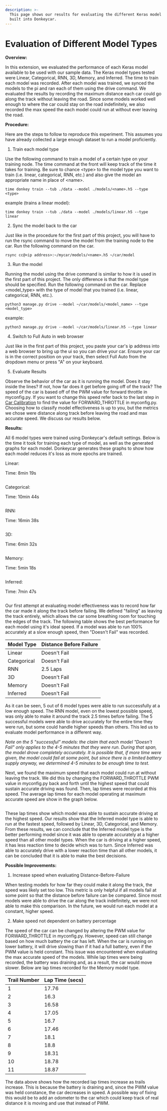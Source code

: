 ```yaml
---
description: >-
  This page shows our results for evaluating the different Keras model types
  built into Donkeycar.
---
```


# Evaluation of Different Model Types

**Overview:**

In this extension, we evaluated the performance of each Keras model available to be used with our sample data. The Keras model types tested were Linear, Categorical, RNN, 3D, Memory, and Inferred. The time to train each model was recorded. After each model was trained, we synced the models to the pi and ran each of them using the drive command. We evaluated the results by recording the maximum distance each car could go along the track without leaving the road. Since some models worked well enough to where the car could stay on the road indefinitely, we also recorded the max speed the each model could run at without ever leaving the road.&#x20;

**Procedure:**

Here are the steps to follow to reproduce this experiment. This assumes you have already collected a large enough dataset to run a model proficiently.

1. Train each model type

Use the following command to train a model of a certain type on your training node. The time command at the front will keep track of the time it takes for training. Be sure to chance \<type> to the model type you want to train (i.e. linear, categorical, RNN, etc.) and also give the model an appropriate name in place of \<name>.

```
time donkey train --tub ./data --model ./models/<name>.h5 --type <type>
```

example (trains a linear model):

```
time donkey train --tub ./data --model ./models/linear.h5 --type linear
```

2. Sync the model back to the car

Just like in the procedure for the first part of this project, you will have to run the rsync command to move the model from the training node to the car. Run the following command on the car.

```
rsync cc@<ip address>:~/mycar/models/<name>.h5 ~/car/model
```

3. Run the model

Running the model using the drive command is similar to how it is used in the first part of this project. The only difference is that the model type should be specified. Run the following command on the car. Replace \<model\_type> with the type of model that you trained (i.e. linear, categorical, RNN, etc.).

```
python3 manage.py drive --model ~/car/models/<model_name> --type <model_type>
```

example:

```
python3 manage.py drive --model ~/car/models/linear.h5 --type linear
```

4. Switch to Full Auto in web browser

Just like in the first part of this project, you paste your car's ip address into a web browser to bring up the ui so you can drive your car. Ensure your car is in the correct position on your track, then select Full Auto from the dropdown menu or press "A" on your keyboard.

5. Evaluate Results

Observe the behavior of the car as it is running the model. Does it stay inside the lines? If not, how far does it get before going off of the track? The speed of the car is based off of the PWM value for forward throttle in myconfig.py. If you want to change this speed refer back to the last step in [Car Calibration](../../classroom-pathway/car-calibration.md) to find the value for FORWARD\_THROTTLE in myconfig.py. Choosing how to classify model effectiveness is up to you, but the metrics we chose were distance along track before leaving the road and max accurate speed. We discuss our results below.

**Results:**

All 6 model types were trained using Donkeycar's default settings. Below is the time it took for training each type of model, as well as the generated graphs for each model. Donkeycar generates these graphs to show how each model reduces it's loss as more epochs are trained.

Linear:

Time: 8min 19s

<figure><img src="../../../../../.gitbook/assets/linear.png" alt=""><figcaption></figcaption></figure>

Categorical:

Time: 10min 44s

<figure><img src="../../../../../.gitbook/assets/categorical.png" alt=""><figcaption></figcaption></figure>

RNN:

Time: 16min 38s

<figure><img src="../../../../../.gitbook/assets/rnn.png" alt=""><figcaption></figcaption></figure>

3D:

Time: 6min 32s

<figure><img src="../../../../../.gitbook/assets/3d.png" alt=""><figcaption></figcaption></figure>

Memory:

Time: 5min 18s

<figure><img src="../../../../../.gitbook/assets/memory.png" alt=""><figcaption></figcaption></figure>

Inferred:

Time: 7min 47s

<figure><img src="../../../../../.gitbook/assets/inferred.png" alt=""><figcaption></figcaption></figure>

Our first attempt at evaluating model effectiveness was to record how far the car made it along the track before failing. We defined "failing" as leaving the track entirely, which allows the car some breathing room for touching the edges of the track. The following table shows the best performance for each model using it's ideal speed. If a model was able to run 100% accurately at a slow enough speed, then "Doesn't Fail" was recorded.

| Model Type  | Distance Before Failure |
| ----------- | ----------------------- |
| Linear      | Doesn't Fail            |
| Categorical | Doesn't Fail            |
| RNN         | 2.5 Laps                |
| 3D          | Doesn't Fail            |
| Memory      | Doesn't Fail            |
| Inferred    | Doesn't Fail            |

As it can be seen, 5 out of 6 model types were able to run successfully at a low enough speed. The RNN model, even on the lowest possible speed, was only able to make it around the track 2.5 times before failing. The 5 successful models were able to drive accurately for the entire time they were run, but some could handle higher speeds than others. This led us to evaluate model performance in a different way.

_Note on the 5 "successful" models: the claim that each model "Doesn't Fail" only applies to the 4-5 minutes that they were run. During that span, the model drove completely accurately. It is possible that, if more time were given, the model could fail at some point, but since there is a limited battery supply anyway, we determined 4-5 minutes to be enough time to test._

Next, we found the maximum speed that each model could run at without leaving the track. We did this by changing the FORWARD\_THROTTLE PWM value in myconfig.py back and forth until the highest speed that could sustain accurate driving was found. Then, lap times were recorded at this speed. The average lap times for each model operating at maximum accurate speed are show in the graph below.

<figure><img src="../../../../../.gitbook/assets/Average Lap Times for each Model.png" alt=""><figcaption></figcaption></figure>

These lap times show which model was able to sustain accurate driving at the highest speed. Our results show that the Inferred model type is able to run at the fastest speed, followed by Linear, 3D, Categorical, and Memory. From these results, we can conclude that the Inferred model type is the better performing model since it was able to operate accurately at a higher speed than all other model types. When the car is driving at a higher speed, it has less reaction time to decide which was to turn. Since Inferred was able to accurately drive with a lower reaction time than all other models, it can be concluded that it is able to make the best decisions.

**Possible Improvements:**

1. Increase speed when evaluating Distance-Before-Failure

When testing models for how far they could make it along the track, the speed was likely set too low. This metric is only helpful if all models fail at some point so that the distance before failure can be compared. Since most models were able to drive the car along the track indefinitely, we were not able to make this comparison. In the future, we would run each model at a constant, higher speed.

2. Make speed not dependent on battery percentage

The speed of the car can be changed by altering the PWM value for FORWARD\_THROTTLE in myconfig.py. However, speed can still change based on how much battery the car has left. When the car is running on lower battery, it will drive slowing than if it had a full battery, even if the PWM value is held constant. This issue was encountered when evaluating the max accurate speed of the models. While lap times were being recorded, the battery was draining and, as a result, the car would move slower. Below are lap times recorded for the Memory model type.

| Trail Number | Lap Time (secs) |
| ------------ | --------------- |
| 1            | 17.76           |
| 2            | 16.3            |
| 3            | 16.58           |
| 4            | 17.05           |
| 5            | 16.7            |
| 6            | 17.46           |
| 7            | 18.1            |
| 8            | 18.8            |
| 9            | 18.31           |
| 10           | 18.78           |
| 11           | 18.87           |

The data above shows how the recorded lap times increase as trails increase. This is because the battery is draining and, since the PWM value was held constance, the car decreases in speed. A possible way of fixing this would be to add an odometer to the car which could keep track of real distance it is moving and use that instead of PWM.
